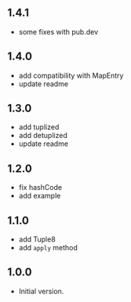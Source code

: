 ## 1.4.1

* some fixes with pub.dev

## 1.4.0

* add compatibility with MapEntry
* update readme

## 1.3.0

* add tuplized
* add detuplized
* update readme

## 1.2.0

* fix hashCode
* add example

## 1.1.0

* add Tuple8
* add `apply` method

## 1.0.0

- Initial version.
